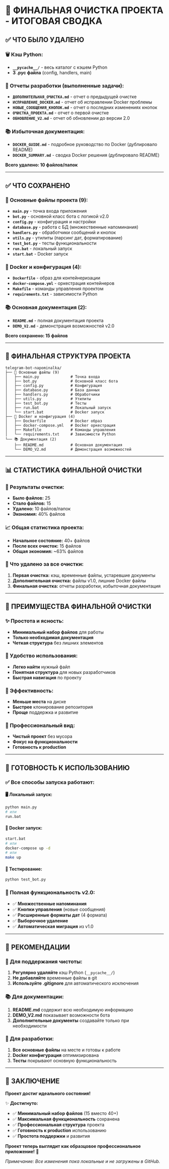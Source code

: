 # 🧹 ФИНАЛЬНАЯ ОЧИСТКА ПРОЕКТА - ИТОГОВАЯ СВОДКА

## ✅ ЧТО БЫЛО УДАЛЕНО

### 🗑️ Кэш Python:
- **`__pycache__/`** - весь каталог с кэшем Python
- **3 .pyc файла** (config, handlers, main)

### 📄 Отчеты разработки (выполненные задачи):
- **`ДОПОЛНИТЕЛЬНАЯ_ОЧИСТКА.md`** - отчет о предыдущей очистке
- **`ИСПРАВЛЕНИЕ_DOCKER.md`** - отчет об исправлении Docker проблемы
- **`НОВЫЕ_СООБЩЕНИЯ_КНОПОК.md`** - отчет о последних изменениях кнопок
- **`ОЧИСТКА_ПРОЕКТА.md`** - отчет о первой очистке
- **`ОБНОВЛЕНИЕ_V2.md`** - отчет об обновлении до версии 2.0

### 📚 Избыточная документация:
- **`DOCKER_GUIDE.md`** - подробное руководство по Docker (дублировало README)
- **`DOCKER_SUMMARY.md`** - сводка Docker решения (дублировало README)

**Всего удалено: 10 файлов/папок**

---

## ✅ ЧТО СОХРАНЕНО

### 🚀 Основные файлы проекта (9):
- **`main.py`** - точка входа приложения
- **`bot.py`** - основной класс бота с логикой v2.0
- **`config.py`** - конфигурация и настройки
- **`database.py`** - работа с БД (множественные напоминания)
- **`handlers.py`** - обработчики сообщений и кнопок
- **`utils.py`** - утилиты (парсинг дат, форматирование)
- **`test_bot.py`** - тесты функциональности
- **`run.bat`** - локальный запуск
- **`start.bat`** - Docker запуск

### 🐳 Docker и конфигурация (4):
- **`Dockerfile`** - образ для контейнеризации
- **`docker-compose.yml`** - оркестрация контейнеров
- **`Makefile`** - команды управления проектом
- **`requirements.txt`** - зависимости Python

### 📚 Основная документация (2):
- **`README.md`** - полная документация проекта
- **`DEMO_V2.md`** - демонстрация возможностей v2.0

**Всего сохранено: 15 файлов**

---

## 📁 ФИНАЛЬНАЯ СТРУКТУРА ПРОЕКТА

```
telegram-bot-napominalka/
├── 🚀 Основные файлы (9)
│   ├── main.py              # Точка входа
│   ├── bot.py               # Основной класс бота
│   ├── config.py            # Конфигурация
│   ├── database.py          # База данных
│   ├── handlers.py          # Обработчики
│   ├── utils.py             # Утилиты
│   ├── test_bot.py          # Тесты
│   ├── run.bat              # Локальный запуск
│   └── start.bat            # Docker запуск
├── 🐳 Docker и конфигурация (4)
│   ├── Dockerfile           # Docker образ
│   ├── docker-compose.yml   # Docker оркестрация
│   ├── Makefile             # Команды управления
│   └── requirements.txt     # Зависимости Python
└── 📚 Документация (2)
    ├── README.md            # Основная документация
    └── DEMO_V2.md           # Демонстрация возможностей
```

---

## 📊 СТАТИСТИКА ФИНАЛЬНОЙ ОЧИСТКИ

### 🧹 Результаты очистки:
- **Было файлов:** 25
- **Стало файлов:** 15
- **Удалено:** 10 файлов/папок
- **Экономия:** 40% файлов

### 📈 Общая статистика проекта:
- **Начальное состояние:** 40+ файлов
- **После всех очисток:** 15 файлов
- **Общая экономия:** ~63% файлов

### 🎯 Что удалено за все очистки:
1. **Первая очистка:** кэш, временные файлы, устаревшие документы
2. **Дополнительная очистка:** файлы v1.0, лишние Docker файлы
3. **Финальная очистка:** отчеты разработки, избыточная документация

---

## 🎯 ПРЕИМУЩЕСТВА ФИНАЛЬНОЙ ОЧИСТКИ

### ✨ Простота и ясность:
- **Минимальный набор файлов** для работы
- **Только необходимая документация**
- **Четкая структура** без лишних элементов

### 🚀 Удобство использования:
- **Легко найти** нужный файл
- **Понятная структура** для новых разработчиков
- **Быстрая навигация** по проекту

### 💾 Эффективность:
- **Меньше места** на диске
- **Быстрее** клонирование репозитория
- **Проще** поддержка и развитие

### 📱 Профессиональный вид:
- **Чистый проект** без мусора
- **Фокус на функциональности**
- **Готовность к production**

---

## 🚀 ГОТОВНОСТЬ К ИСПОЛЬЗОВАНИЮ

### ✅ Все способы запуска работают:

#### 🖥️ Локальный запуск:
```bash
python main.py
# или
run.bat
```

#### 🐳 Docker запуск:
```bash
start.bat
# или
docker-compose up -d
# или
make up
```

#### 🧪 Тестирование:
```bash
python test_bot.py
```

### 📱 Полная функциональность v2.0:
- ✅ **Множественные напоминания**
- ✅ **Кнопки управления** (новые сообщения)
- ✅ **Расширенные форматы дат** (4 формата)
- ✅ **Выборочное удаление**
- ✅ **Автоматическая миграция** из v1.0

---

## 🎯 РЕКОМЕНДАЦИИ

### 📁 Для поддержания чистоты:
1. **Регулярно удаляйте** кэш Python (`__pycache__/`)
2. **Не добавляйте** временные файлы в git
3. **Используйте .gitignore** для автоматического исключения

### 📚 Для документации:
1. **README.md** содержит всю необходимую информацию
2. **DEMO_V2.md** показывает возможности бота
3. **Дополнительные документы** создавайте только при необходимости

### 🔧 Для разработки:
1. **Все основные файлы** на месте и готовы к работе
2. **Docker конфигурация** оптимизирована
3. **Тесты** покрывают основную функциональность

---

## 🎉 ЗАКЛЮЧЕНИЕ

**Проект достиг идеального состояния!**

✨ **Достигнуто:**
- ✅ **Минимальный набор файлов** (15 вместо 40+)
- ✅ **Максимальная функциональность** сохранена
- ✅ **Профессиональная структура** проекта
- ✅ **Готовность к production** использованию
- ✅ **Простота поддержки** и развития

**Проект теперь выглядит как образцовое профессиональное приложение!** 🚀

*Примечание: Все изменения пока локальные и не загружены в GitHub.*
